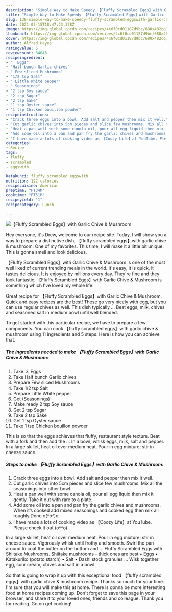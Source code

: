 ```yaml
---
description: "Simple Way to Make Speedy 【Fluffy Scrambled Eggs】with Garlic Chive &amp;amp; Mushroom"
title: "Simple Way to Make Speedy 【Fluffy Scrambled Eggs】with Garlic Chive &amp;amp; Mushroom"
slug: 138-simple-way-to-make-speedy-fluffy-scrambled-eggswith-garlic-chive-and-amp-mushroom
date: 2021-05-15T18:47:23.378Z
image: https://img-global.cpcdn.com/recipes/4c6f0cd01187d9bc/680x482cq70/fluffy-scrambled-eggswith-garlic-chive-mushroom-recipe-main-photo.jpg
thumbnail: https://img-global.cpcdn.com/recipes/4c6f0cd01187d9bc/680x482cq70/fluffy-scrambled-eggswith-garlic-chive-mushroom-recipe-main-photo.jpg
cover: https://img-global.cpcdn.com/recipes/4c6f0cd01187d9bc/680x482cq70/fluffy-scrambled-eggswith-garlic-chive-mushroom-recipe-main-photo.jpg
author: Alfred Hayes
ratingvalue: 5
reviewcount: 34043
recipeingredient:
- "  Eggs"
- "Half bunch Garlic chives"
- " Few sliced Mushrooms"
- "1/2 tsp Salt"
- " Little White pepper"
- " Seasonings"
- "2 tsp Soy sauce"
- "2 tsp Sugar"
- "2 tsp Sake"
- "1 tsp Oyster sauce"
- "1 tsp Chicken bouillon powder"
recipeinstructions:
- "Crack three eggs into a bowl. Add salt and pepper then mix it well."
- "Cut garlic chives into 5cm pieces and slice few mushrooms. Mix all the seasonings into other bowl."
- "Heat a pan well with some canola oil, pour all egg liquid then mix it gently. Take it out with rare to a plate."
- "Add some oil into a pan and pan fry the garlic chives and mushrooms. When it’s cooked add mixed seasonings and cooked egg then mix all roughly.Done o(^o^)o"
- "I have made a lots of cooking video as 【Coozy Life】at YouTube. Please check it out (o^^o)"
categories:
- Recipe
tags:
- fluffy
- scrambled
- eggswith

katakunci: fluffy scrambled eggswith 
nutrition: 122 calories
recipecuisine: American
preptime: "PT34M"
cooktime: "PT51M"
recipeyield: "1"
recipecategory: Lunch

---
```



![【Fluffy Scrambled Eggs】with Garlic Chive &amp; Mushroom](https://img-global.cpcdn.com/recipes/4c6f0cd01187d9bc/680x482cq70/fluffy-scrambled-eggswith-garlic-chive-mushroom-recipe-main-photo.jpg)

Hey everyone, it's Drew, welcome to our recipe site. Today, I will show you a way to prepare a distinctive dish, 【fluffy scrambled eggs】with garlic chive &amp; mushroom. One of my favorites. This time, I will make it a little bit unique. This is gonna smell and look delicious.

【Fluffy Scrambled Eggs】with Garlic Chive &amp; Mushroom is one of the most well liked of current trending meals in the world. It's easy, it is quick, it tastes delicious. It is enjoyed by millions every day. They're fine and they look fantastic. 【Fluffy Scrambled Eggs】with Garlic Chive &amp; Mushroom is something which I've loved my whole life.

Great recipe for 【Fluffy Scrambled Eggs】with Garlic Chive &amp; Mushroom. Quick and easy recipes are the best! These go very nicely with egg, but you can use regular chives as well. This dish typically … Beat eggs, milk, chives and seasoned salt in medium bowl until well blended.


To get started with this particular recipe, we have to prepare a few components. You can cook 【fluffy scrambled eggs】with garlic chive &amp; mushroom using 11 ingredients and 5 steps. Here is how you can achieve that.

<!--inarticleads1-->

##### The ingredients needed to make 【Fluffy Scrambled Eggs】with Garlic Chive &amp; Mushroom:

1. Take  ３ Eggs
1. Take Half bunch Garlic chives
1. Prepare  Few sliced Mushrooms
1. Take 1/2 tsp Salt
1. Prepare  Little White pepper
1. Get  (Seasonings)
1. Make ready 2 tsp Soy sauce
1. Get 2 tsp Sugar
1. Take 2 tsp Sake
1. Get 1 tsp Oyster sauce
1. Take 1 tsp Chicken bouillon powder


This is so that the eggs achieves that fluffy, restaurant style texture. Beat with a fork and then add the … In a bowl, whisk eggs, milk, salt and pepper. In a large skillet, heat oil over medium heat. Pour in egg mixture; stir in cheese sauce. 

<!--inarticleads2-->

##### Steps to make 【Fluffy Scrambled Eggs】with Garlic Chive &amp; Mushroom:

1. Crack three eggs into a bowl. Add salt and pepper then mix it well.
1. Cut garlic chives into 5cm pieces and slice few mushrooms. Mix all the seasonings into other bowl.
1. Heat a pan well with some canola oil, pour all egg liquid then mix it gently. Take it out with rare to a plate.
1. Add some oil into a pan and pan fry the garlic chives and mushrooms. When it’s cooked add mixed seasonings and cooked egg then mix all roughly.Done o(^o^)o
1. I have made a lots of cooking video as 【Coozy Life】at YouTube. Please check it out (o^^o)


In a large skillet, heat oil over medium heat. Pour in egg mixture; stir in cheese sauce. Vigorously whisk until frothy and smooth. Swirl the pan around to coat the butter on the bottom and … Fluffy Scrambled Eggs with Shiitake Mushrooms. Shiitake mushrooms - thick ones are best • Eggs • Katakuriko (potato starch) • Salt • Dashi stock granules … Wisk together egg, sour cream, chives and salt in a bowl. 

So that is going to wrap it up with this exceptional food 【fluffy scrambled eggs】with garlic chive &amp; mushroom recipe. Thanks so much for your time. I'm sure that you will make this at home. There is gonna be more interesting food at home recipes coming up. Don't forget to save this page in your browser, and share it to your loved ones, friends and colleague. Thank you for reading. Go on get cooking!

